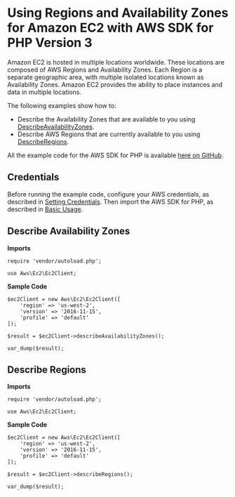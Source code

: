 # Using Regions and Availability Zones for Amazon EC2 with AWS SDK for PHP Version 3<a name="ec2-examples-using-regions-and-zones"></a>

Amazon EC2 is hosted in multiple locations worldwide\. These locations are composed of AWS Regions and Availability Zones\. Each Region is a separate geographic area, with multiple isolated locations known as Availability Zones\. Amazon EC2 provides the ability to place instances and data in multiple locations\.

The following examples show how to:
+ Describe the Availability Zones that are available to you using [DescribeAvailabilityZones](https://docs.aws.amazon.com/aws-sdk-php/v3/api/api-ec2-2016-11-15.html#describeavailabilityzones)\.
+ Describe AWS Regions that are currently available to you using [DescribeRegions](https://docs.aws.amazon.com/aws-sdk-php/v3/api/api-ec2-2016-11-15.html#describeregions)\.

All the example code for the AWS SDK for PHP is available [here on GitHub](https://github.com/awsdocs/aws-doc-sdk-examples/tree/master/php/example_code)\.

## Credentials<a name="credentials"></a>

Before running the example code, configure your AWS credentials, as described in [Setting Credentials](guide_credentials.md)\. Then import the AWS SDK for PHP, as described in [Basic Usage](getting-started_basic-usage.md)\.

## Describe Availability Zones<a name="describe-availability-zones"></a>

 **Imports** 

```
require 'vendor/autoload.php';

use Aws\Ec2\Ec2Client;
```

 **Sample Code** 

```
$ec2Client = new Aws\Ec2\Ec2Client([
    'region' => 'us-west-2',
    'version' => '2016-11-15',
    'profile' => 'default'
]);

$result = $ec2Client->describeAvailabilityZones();

var_dump($result);
```

## Describe Regions<a name="describe-regions"></a>

 **Imports** 

```
require 'vendor/autoload.php';

use Aws\Ec2\Ec2Client;
```

 **Sample Code** 

```
$ec2Client = new Aws\Ec2\Ec2Client([
    'region' => 'us-west-2',
    'version' => '2016-11-15',
    'profile' => 'default'
]);

$result = $ec2Client->describeRegions();

var_dump($result);
```